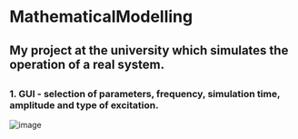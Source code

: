 # MathematicalModelling
## My project at the university which simulates the operation of a real system.
##
### 1. GUI - selection of parameters, frequency, simulation time, amplitude and type of excitation.
![image](https://user-images.githubusercontent.com/81360555/171271490-7ca27bb5-6416-4812-bfa2-34022d1fe2d6.png)


